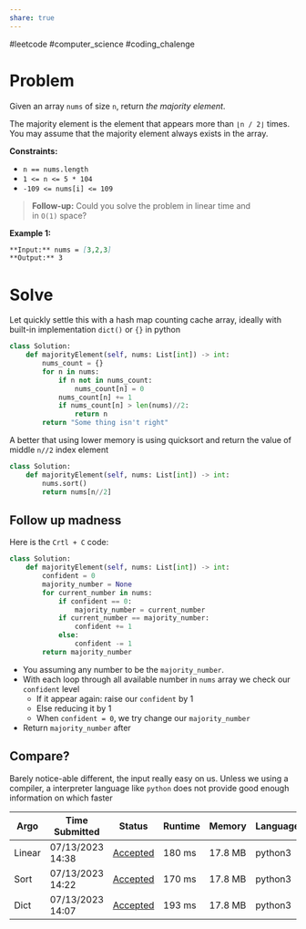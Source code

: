 ```yaml
---
share: true
---
```

#leetcode #computer_science #coding_chalenge

# Problem

Given an array `nums` of size `n`, return _the majority element_.

The majority element is the element that appears more than `⌊n / 2⌋` times. You may assume that the majority element always exists in the array.

**Constraints:**

- `n == nums.length`
- `1 <= n <= 5 * 104`
- `-109 <= nums[i] <= 109`

>**Follow-up:** Could you solve the problem in linear time and in `O(1)` space?

**Example 1:**
```markdown
**Input:** nums = [3,2,3]
**Output:** 3
```

# Solve
Let quickly settle this with a hash map counting cache array, ideally with built-in implementation `dict()` or `{}` in python

```python
class Solution:
    def majorityElement(self, nums: List[int]) -> int:
        nums_count = {}
        for n in nums:
            if n not in nums_count:
                nums_count[n] = 0
            nums_count[n] += 1
            if nums_count[n] > len(nums)//2:
                return n
        return "Some thing isn't right"
```

A better that using lower memory is using quicksort and return the value of middle `n//2` index element 
```python
class Solution:
    def majorityElement(self, nums: List[int]) -> int:
        nums.sort()
        return nums[n//2]
```

## Follow up madness

Here is the `Crtl + C` code:
```python
class Solution:
    def majorityElement(self, nums: List[int]) -> int:
        confident = 0
        majority_number = None
        for current_number in nums:
            if confident == 0:
                majority_number = current_number
            if current_number == majority_number:
	            confident += 1 
            else:
                confident -= 1
        return majority_number
```

- You assuming any number to be the `majority_number`. 
- With each loop through all available number in `nums` array we check our `confident` level
	- If it appear again: raise our `confident` by 1
	- Else reducing it by 1
	- When `confident = 0`, we try change our `majority_number`
- Return `majority_number` after

## Compare?
Barely notice-able different, the input really easy on us. Unless we using a compiler, a interpreter language like `python` does not provide good enough information on which faster

|Argo|Time Submitted|Status|Runtime|Memory|Language|
|---|---|---|---|---|---|
|Linear|07/13/2023 14:38|[Accepted](https://leetcode.com/submissions/detail/993289139/)|180 ms|17.8 MB|python3|
|Sort|07/13/2023 14:22|[Accepted](https://leetcode.com/submissions/detail/993278745/)|170 ms|17.8 MB|python3|
|Dict|07/13/2023 14:07|[Accepted](https://leetcode.com/submissions/detail/993268849/)|193 ms|17.8 MB|python3|
